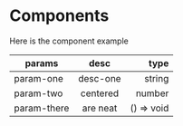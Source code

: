# Components

Here is the component example

| params        | desc           | type  |
| ------------- |:-------------:| -----:|
| param-one      | desc-one | string |
| param-two      | centered      | number |
| param-there | are neat      | () => void  |